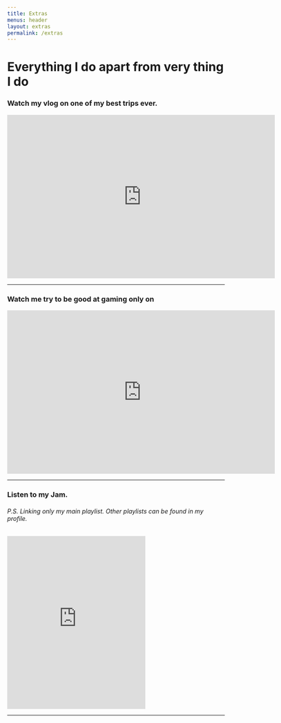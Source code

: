 ```yaml
---
title: Extras
menus: header
layout: extras
permalink: /extras
---
```



<h1 class="text-center">Everything I do apart from very thing I do</h1>

<div class="text-center">
<h3>Watch my vlog on one of my best trips ever.</h3>

<iframe width="620" height="378" src="https://www.youtube.com/embed/11N6YvJttXo" frameborder="0" allow="accelerometer; autoplay; encrypted-media; gyroscope; picture-in-picture" allowfullscreen></iframe>

<hr />


<h3 id="twitch-responsive-embed">Watch me try to be good at gaming only on</h3>

<iframe src="https://player.twitch.tv/?channel=inflatonn&parent=https://athuofficial.github.io/" frameborder="0" allowfullscreen="true" scrolling="no" height="378" width="620"></iframe>

<hr />

<h3 id="soundcloud-embed">Listen to my Jam.</h3>
<h6 id="soundcloud-embed">P.S. Linking only my main playlist. Other playlists can be found in my profile.</h6>

<iframe src="https://open.spotify.com/embed/playlist/710Wc0XQ6Kbs3c3wDe7n6j" width="320" height="400" frameborder="0" allowtransparency="true" allow="encrypted-media"></iframe>

<hr />

</div>
